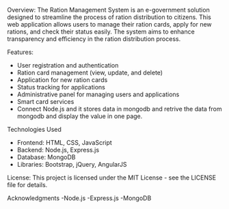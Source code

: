 Overview:
The Ration Management System is an e-government solution designed to streamline the process of ration distribution to citizens. This web application allows users to manage their ration cards, apply for new rations, and check their status easily. The system aims to enhance transparency and efficiency in the ration distribution process.

Features:
- User registration and authentication
- Ration card management (view, update, and delete)
- Application for new ration cards
- Status tracking for applications
- Administrative panel for managing users and applications
- Smart card services
- Connect Node.js and it stores data in mongodb and retrive the data from mongodb and display the value in one page.

Technologies Used
- Frontend: HTML, CSS, JavaScript
- Backend: Node.js, Express.js
- Database: MongoDB
- Libraries: Bootstrap, jQuery, AngularJS

License:
This project is licensed under the MIT License - see the LICENSE file for details.

Acknowledgments
-Node.js
-Express.js
-MongoDB
